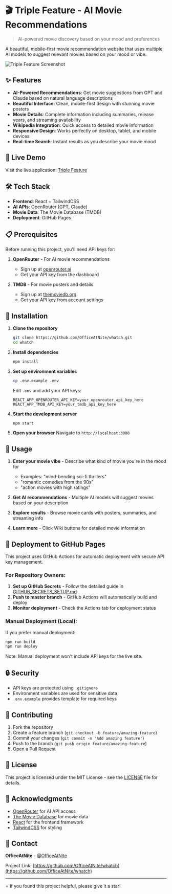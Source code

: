# 🎬 Triple Feature - AI Movie Recommendations

> AI-powered movie discovery based on your mood and preferences

A beautiful, mobile-first movie recommendation website that uses multiple AI models to suggest relevant movies based on your mood or vibe.

![Triple Feature Screenshot](https://via.placeholder.com/800x400/1a1a2e/ffffff?text=Triple+Feature+Movie+Recommendations)

## ✨ Features

- **AI-Powered Recommendations**: Get movie suggestions from GPT and Claude based on natural language descriptions
- **Beautiful Interface**: Clean, mobile-first design with stunning movie posters
- **Movie Details**: Complete information including summaries, release years, and streaming availability
- **Wikipedia Integration**: Quick access to detailed movie information
- **Responsive Design**: Works perfectly on desktop, tablet, and mobile devices
- **Real-time Search**: Instant results as you describe your movie mood

## 🚀 Live Demo

Visit the live application: [Triple Feature](https://OfficeAtNite.github.io/whatch)

## 🛠️ Tech Stack

- **Frontend**: React + TailwindCSS
- **AI APIs**: OpenRouter (GPT, Claude)
- **Movie Data**: The Movie Database (TMDB)
- **Deployment**: GitHub Pages

## 📋 Prerequisites

Before running this project, you'll need API keys for:

1. **OpenRouter** - For AI movie recommendations
   - Sign up at [openrouter.ai](https://openrouter.ai)
   - Get your API key from the dashboard

2. **TMDB** - For movie posters and details
   - Sign up at [themoviedb.org](https://www.themoviedb.org/settings/api)
   - Get your API key from account settings

## 🔧 Installation

1. **Clone the repository**
   ```bash
   git clone https://github.com/OfficeAtNite/whatch.git
   cd whatch
   ```

2. **Install dependencies**
   ```bash
   npm install
   ```

3. **Set up environment variables**
   ```bash
   cp .env.example .env
   ```
   
   Edit `.env` and add your API keys:
   ```env
   REACT_APP_OPENROUTER_API_KEY=your_openrouter_api_key_here
   REACT_APP_TMDB_API_KEY=your_tmdb_api_key_here
   ```

4. **Start the development server**
   ```bash
   npm start
   ```

5. **Open your browser**
   Navigate to `http://localhost:3000`

## 🎯 Usage

1. **Enter your movie vibe** - Describe what kind of movie you're in the mood for
   - Examples: "mind-bending sci-fi thrillers"
   - "romantic comedies from the 90s"
   - "action movies with high ratings"

2. **Get AI recommendations** - Multiple AI models will suggest movies based on your description

3. **Explore results** - Browse movie cards with posters, summaries, and streaming info

4. **Learn more** - Click Wiki buttons for detailed movie information

## 🚀 Deployment to GitHub Pages

This project uses GitHub Actions for automatic deployment with secure API key management.

### For Repository Owners:
1. **Set up GitHub Secrets** - Follow the detailed guide in [GITHUB_SECRETS_SETUP.md](GITHUB_SECRETS_SETUP.md)
2. **Push to master branch** - GitHub Actions will automatically build and deploy
3. **Monitor deployment** - Check the Actions tab for deployment status

### Manual Deployment (Local):
If you prefer manual deployment:
```bash
npm run build
npm run deploy
```
Note: Manual deployment won't include API keys for the live site.

## 🔒 Security

- API keys are protected using `.gitignore`
- Environment variables are used for sensitive data
- `.env.example` provides template for required keys

## 🤝 Contributing

1. Fork the repository
2. Create a feature branch (`git checkout -b feature/amazing-feature`)
3. Commit your changes (`git commit -m 'Add amazing feature'`)
4. Push to the branch (`git push origin feature/amazing-feature`)
5. Open a Pull Request

## 📝 License

This project is licensed under the MIT License - see the [LICENSE](LICENSE) file for details.

## 🙏 Acknowledgments

- [OpenRouter](https://openrouter.ai) for AI API access
- [The Movie Database](https://www.themoviedb.org) for movie data
- [React](https://reactjs.org) for the frontend framework
- [TailwindCSS](https://tailwindcss.com) for styling

## 📧 Contact

**OfficeAtNite** - [@OfficeAtNite](https://github.com/OfficeAtNite)

Project Link: [https://github.com/OfficeAtNite/whatch](https://github.com/OfficeAtNite/whatch)

---

⭐ If you found this project helpful, please give it a star!
